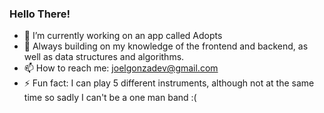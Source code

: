 ### Hello There!

- 🔭 I’m currently working on an app called Adopts
- 🌱 Always building on my knowledge of the frontend and backend, as well as data structures and algorithms. 
- 📫 How to reach me: joelgonzadev@gmail.com
- ⚡ Fun fact: I can play 5 different instruments, although not at the same time so sadly I can't be a one man band :(

<!--
**JoelGonzalez02/JoelGonzalez02** is a ✨ _special_ ✨ repository because its `README.md` (this file) appears on your GitHub profile.

Here are some ideas to get you started:

- 🔭 I’m currently working on ...
- 🌱 I’m currently learning ...
- 👯 I’m looking to collaborate on ...
- 🤔 I’m looking for help with ...
- 💬 Ask me about ...
- 📫 How to reach me: ...
- 😄 Pronouns: ...
- ⚡ Fun fact: ...
-->
